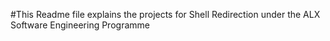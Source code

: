 #This Readme file explains the projects for Shell Redirection under the ALX Software Engineering Programme
